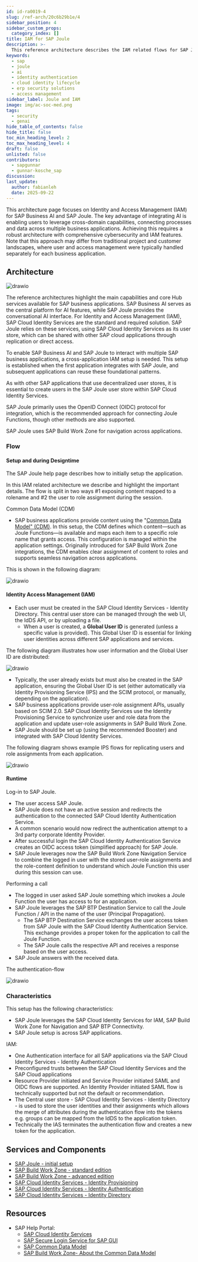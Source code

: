 ```yaml
---
id: id-ra0019-4
slug: /ref-arch/20c6b29b1e/4
sidebar_position: 4
sidebar_custom_props:
  category_index: []
title: IAM for SAP Joule
description: >-
  This reference architecture describes the IAM related flows for SAP Joule with SAP Build Work Zone and via the SAP Cloud Identity Services.
keywords:
  - sap
  - joule
  - ai
  - identity authentication
  - cloud identity lifecycle
  - erp security solutions
  - access management
sidebar_label: Joule and IAM
image: img/ac-soc-med.png
tags:
  - security
  - genai
hide_table_of_contents: false
hide_title: false
toc_min_heading_level: 2
toc_max_heading_level: 4
draft: false
unlisted: false
contributors:
  - sapgunnar
  - gunnar-kosche_sap
discussion: 
last_update:
  author: fabianleh
  date: 2025-09-22
---
```


This architecture page focuses on Identity and Access Management (IAM) for SAP Business AI and SAP Joule. The key advantage of integrating AI is enabling users to leverage cross-domain capabilities, connecting processes and data across multiple business applications. Achieving this requires a robust architecture with comprehensive cybersecurity and IAM features. Note that this approach may differ from traditional project and customer landscapes, where user and access management were typically handled separately for each business application.

## Architecture

![drawio](drawio/public-sap-iam-joule-sd.drawio)

The reference architectures highlight the main capabilities and core Hub services available for SAP business applications. SAP Business AI serves as the central platform for AI features, while SAP Joule provides the conversational AI interface. For Identity and Access Management (IAM), SAP Cloud Identity Services are the standard and required solution. SAP Joule relies on these services, using SAP Cloud Identity Services as its user store, which can be shared with other SAP cloud applications through replication or direct access.

To enable SAP Business AI and SAP Joule to interact with multiple SAP business applications, a cross-application IAM setup is needed. This setup is established when the first application integrates with SAP Joule, and subsequent applications can reuse these foundational patterns.

As with other SAP applications that use decentralized user stores, it is essential to create users in the SAP Joule user store within SAP Cloud Identity Services.

SAP Joule primarily uses the OpenID Connect (OIDC) protocol for integration, which is the recommended approach for connecting Joule Functions, though other methods are also supported.

SAP Joule uses SAP Build Work Zone for navigation across applications.

### Flow

#### Setup and during Designtime

The SAP Joule help page describes how to initially setup the application.

In this IAM related architecture we describe and highlight the important details. The flow is split in two ways #1 exposing content mapped to a rolename and #2 the user to role assignment during the session.

Common Data Model (CDM)

- SAP business applications provide content using the "[Common Data Model" (CDM)](https://github.com/SAP/common-data-model/blob/main/README.md). In this setup, the CDM defines which content—such as Joule Functions—is available and maps each item to a specific role name that grants access. This configuration is managed within the application settings. Originally introduced for SAP Build Work Zone integrations, the CDM enables clear assignment of content to roles and supports seamless navigation across applications.

This is shown in the following diagram:

![drawio](drawio/public-sap-iam-joule-sd-cdm.drawio)

#### Identity Access Management (IAM)

- Each user must be created in the SAP Cloud Identity Services - Identity Directory. This central user store can be managed through the web UI, the IdDS API, or by uploading a file.
  - When a user is created, a **Global User ID** is generated (unless a specific value is provided). This Global User ID is essential for linking user identities across different SAP applications and services.

The following diagram illustrates how user information and the Global User ID are distributed:

![drawio](drawio/public-sap-iam-joule-sd-user.drawio)

- Typically, the user already exists but must also be created in the SAP application, ensuring the Global User ID is set (either automatically via Identity Provisioning Service (IPS) and the SCIM protocol, or manually, depending on the application).
- SAP business applications provide user-role assignment APIs, usually based on SCIM 2.0. SAP Cloud Identity Services use the Identity Provisioning Service to synchronize user and role data from the application and update user-role assignments in SAP Build Work Zone.
- SAP Joule should be set up (using the recommended Booster) and integrated with SAP Cloud Identity Services.

The following diagram shows example IPS flows for replicating users and role assignments from each application.

![drawio](drawio/public-sap-iam-joule-sd-authz.drawio)

#### Runtime

Log-in to SAP Joule.

- The user access SAP Joule.
- SAP Joule does not have an active session and redirects the authentication to the connected SAP Cloud Identity Authentication Service.
- A common scenario would now redirect the authentication attempt to a 3rd party corporate Identity Provider.
- After successful login the SAP Cloud Identity Authentication Service creates an OIDC access token (simplified approach) for SAP Joule.
- SAP Joule leverages now the SAP Build Work Zone Navigation Service to combine the logged in user with the stored user-role assignments and the role-content definition to understand which Joule Function this user during this session can use.

Performing a call

- The logged in user asked SAP Joule something which invokes a Joule Function the user has access to for an application.
- SAP Joule leverages the SAP BTP Destination Service to call the Joule Function / API in the name of the user (Principal Propagation).
  - The SAP BTP Destination Service exchanges the user access token from SAP Joule with the SAP Cloud Identity Authentication Service. This exchange provides a proper token for the application to call the Joule Function.
  - The SAP Joule calls the respective API and receives a response based on the user access.
- SAP Joule answers with the received data.

The authentication-flow

![drawio](drawio/public-sap-iam-joule-sd-authn.drawio)

### Characteristics

This setup has the following characteristics:

- SAP Joule leverages the SAP Cloud Identity Services for IAM, SAP Build Work Zone for Navigation and SAP BTP Connectivity.
- SAP Joule setup is across SAP applications.

IAM:

- One Authentication interface for all SAP applications via the SAP Cloud Identity Services - Identity Authentication
- Preconfigured trusts between the SAP Cloud Identity Services and the SAP Cloud applications
- Resource Provider initiated and Service Provider initiated SAML and OIDC flows are supported. An Identity Provider initiated SAML flow is technically supported but not the default or recommendation.
- The Central user store - SAP Cloud Identity Services - Identity Directory - is used to store the user identities and their assignments which allows the merge of attributes during the authentication flow into the tokens e.g. groups can be mapped from the IdDS to the application token.
- Technically the IAS terminates the authentication flow and creates a new token for the application.

## Services and Components

- [SAP Joule - initial setup](https://help.sap.com/docs/joule/integrating-joule-with-sap/initial-setup)
- [SAP Build Work Zone - standard edition](https://help.sap.com/docs/build-work-zone-standard-edition/sap-build-work-zone-standard-edition/initial-setup)
- [SAP Build Work Zone - advanced edition](https://help.sap.com/docs/build-work-zone-advanced-edition/sap-build-work-zone-advanced-edition/initial-setup-and-concepts)
- [SAP Cloud Identity Services - Identity Provisioning](https://discovery-center.cloud.sap/serviceCatalog/identity-provisioning?service_plan=sap-cloud-to-sap-cloud&region=all&commercialModel=cloud)
- [SAP Cloud Identity Services - Identity Authentication](https://discovery-center.cloud.sap/serviceCatalog/identity-authentication?region=all)
- [SAP Cloud Identity Services - Identity Directory](https://api.sap.com/api/IdDS_SCIM/overview)

## Resources

- SAP Help Portal:
  - [SAP Cloud Identity Services](https://help.sap.com/docs/cloud-identity?version=Cloud&locale=en-US)
  - [SAP Secure Login Service for SAP GUI](https://help.sap.com/sls)
  - [SAP Common Data Model](https://github.com/SAP/common-data-model/blob/main/README.md)
  - [SAP Build Work Zone- About the Common Data Model](https://help.sap.com/docs/build-work-zone-standard-edition/sap-build-work-zone-standard-edition/creating-cdm-json-file-for-multi-tenancy-html5-app)
